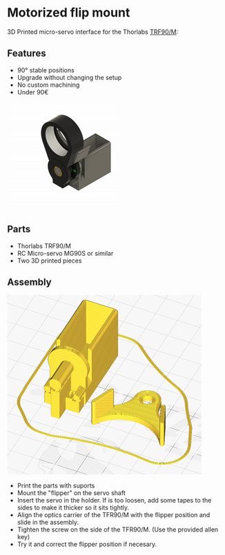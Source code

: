 # Motorized flip mount

3D Printed micro-servo interface for the Thorlabs [TRF90/M](https://www.thorlabs.de/thorproduct.cfm?partnumber=TRF90/M):
## Features
 - 90° stable positions
 - Upgrade without changing the setup
 - No custom machining
 - Under 90€

![](mfm_animation.gif)

## Parts
- Thorlabs TRF90/M
- RC Micro-servo MG90S or similar
- Two 3D printed pieces

## Assembly
 ![](mfm_slicer.png)
 - Print the parts with suports
 - Mount the "flipper" on the servo shaft
 - Insert the servo in the holder. If is too loosen, add some tapes to the sides to make it thicker so it sits tightly.
 - Align the optics carrier of the TFR90/M with the flipper position and slide in the assembly.
 - Tighten the screw on the side of the TFR90/M. (Use the provided allen key)
 - Try it and correct the flipper position if necesary.
